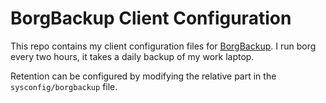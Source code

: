 # BorgBackup Client Configuration
This repo contains my client configuration files for [BorgBackup](https://www.borgbackup.org/).
I run borg every two hours, it takes a daily backup of my work laptop.

Retention can be configured by modifying the relative part in the `sysconfig/borgbackup` file.
